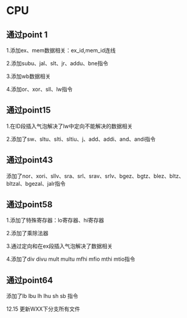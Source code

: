 # CPU

## 通过point 1
1.添加ex、mem数据相关：ex_id,mem_id连线

2.添加subu、jal、slt、jr、addu、bne指令

3.添加wb数据相关

4.添加or、xor、sll、lw指令


## 通过point15

1.在ID段插入气泡解决了lw中定向不能解决的数据相关

2.添加了sw、sltu、slti、sltiu、j、add、addi、and、andi指令

## 通过point43

添加了nor、xori、sllv、sra、srl、srav、srlv、bgez、bgtz、blez、bltz、bltzal、bgezal、jalr指令

## 通过point58

1.添加了特殊寄存器：lo寄存器、hi寄存器

2.添加了乘除法器

3.通过定向和在ex段插入气泡解决了数据相关

4.添加了div divu mult multu mfhi mfio mthi mtio指令

## 通过point64

添加了lb lbu lh lhu sh sb 指令

12.15 更新WXX下分支所有文件
